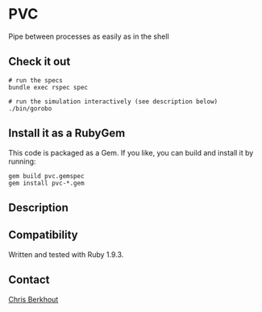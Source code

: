 # PVC

Pipe between processes as easily as in the shell

## Check it out

    # run the specs
    bundle exec rspec spec

    # run the simulation interactively (see description below)
    ./bin/gorobo

## Install it as a RubyGem

This code is packaged as a Gem. If you like, you can build and install it by running:

    gem build pvc.gemspec
    gem install pvc-*.gem

## Description


## Compatibility

Written and tested with Ruby 1.9.3.

## Contact

[Chris Berkhout](http://chrisberkhout.com/about)

